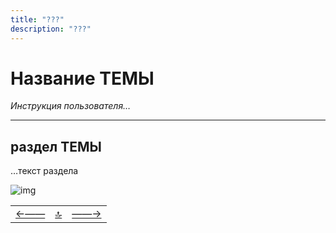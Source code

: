 ```yaml
---
title: "???"
description: "???"
---
```



<div class="navi"><nav id="navi"><!-- js --></nav></div>

# Название ТЕМЫ 

*Инструкция пользователя…*


***

## раздел ТЕМЫ

…текст раздела

<span id="page-name-img" class="img" onclick="imgResize(33)">![img](https://img.a374.ru/svg/ya-flag.svg)</span>

||||
|:----|:-----:|---:|
[←——](readme.md)|[ 🔝 ](#)|[——→](000-???.md)


<script src="assets/js/navi.js"></script>
